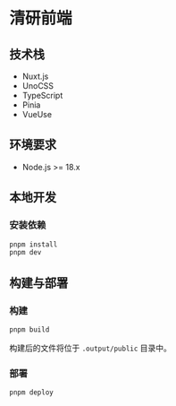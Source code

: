 # 清研前端

## 技术栈

- Nuxt.js
- UnoCSS
- TypeScript
- Pinia
- VueUse

## 环境要求

- Node.js >= 18.x

## 本地开发

### 安装依赖

```bash
pnpm install
pnpm dev
```

## 构建与部署

### 构建

```bash
pnpm build
```

构建后的文件将位于 `.output/public` 目录中。

### 部署

```bash
pnpm deploy
```


